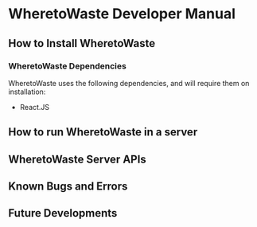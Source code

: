 # WheretoWaste Developer Manual

## How to Install WheretoWaste 

### WheretoWaste Dependencies
WheretoWaste uses the following dependencies, and will require them on installation:
* React.JS 

## How to run WheretoWaste in a server

## WheretoWaste Server APIs

## Known Bugs and Errors

## Future Developments

